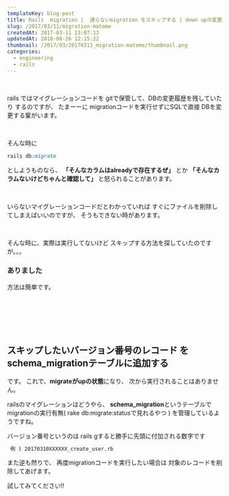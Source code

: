 ```yaml
---
templateKey: blog-post
title: Rails  migration |  通らないmigration をスキップする | down upの変更方法
slug: /2017/03/11/migration-matome
createdAt: 2017-03-11 23:07:13
updatedAt: 2018-08-26 12:15:22
thumbnail: /2017/03/20170311_migration-matome/thumbnail.png
categories: 
  - engineering
  - rails
---
```


&nbsp;

rails ではマイグレーションコードを
gitで保管して、DBの変更履歴を残していたり
するのですが、
たまーーに
migrationコードを実行せずにSQLで直接
DBを変更する輩がいます。

&nbsp;

そんな時に
```ruby
rails db:migrate
```
としようものなら、
<strong>「そんなカラムはalreadyで存在するぜ」</strong>
とか
<strong>「そんなカラムないけどちゃんと確認して」</strong>
と怒られることがあります。

&nbsp;

いらないマイグレーションコードだとわかっていれば
すぐにファイルを削除してしまえばいいのですが、
そうもできない時があります。

&nbsp;

そんな時に、実際は実行してないけど
スキップする方法を探していたのですが。。。
<h3>ありました</h3>
方法は簡単です。

&nbsp;

<div class="after-intro"></div>

&nbsp;

&nbsp;
<h2>スキップしたいバージョン番号のレコード
をschema_migrationテーブルに追加する</h2>
です。
これで、<strong>migrateがupの状態</strong>になり、
次から実行されることはありません。

railsのマイグレーションはどうやら、
<strong>schema_migration</strong>というテーブルで
migrationの実行有無( rake db:migrate:statusで見れるやつ )
を管理しているようですね。

バージョン番号というのは
rails gすると勝手に先頭に付加される数字です
```bash
 例 ) 20170310XXXXXX_create_user.rb
```
また逆も然りで、
再度migrationコードを実行したい場合は
対象のレコードを削除してあげます。

試してみてください!!
